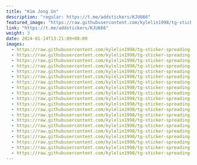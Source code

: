 ```yaml
---
title: "Kim Jong Un"
description: "regular: https://t.me/addstickers/KJU666"
featured_image: "https://raw.githubusercontent.com/kylelin1998/tg-sticker-spreading-worldwide-images/main/img/555b54f8-ee47-4b27-aa44-2245045380d3.jpg"
link: "https://t.me/addstickers/KJU666"
weight: 3
date: 2024-01-14T13:21:09+08:00
images:
  - https://raw.githubusercontent.com/kylelin1998/tg-sticker-spreading-worldwide-images/main/img/555b54f8-ee47-4b27-aa44-2245045380d3.jpg
  - https://raw.githubusercontent.com/kylelin1998/tg-sticker-spreading-worldwide-images/main/img/f36862d3-e40c-48ed-b39c-baf81daee065.jpg
  - https://raw.githubusercontent.com/kylelin1998/tg-sticker-spreading-worldwide-images/main/img/9312085b-7e69-4d60-b21b-fadb47315d84.jpg
  - https://raw.githubusercontent.com/kylelin1998/tg-sticker-spreading-worldwide-images/main/img/33097c06-adb7-46c5-847f-aa5e85016af2.jpg
  - https://raw.githubusercontent.com/kylelin1998/tg-sticker-spreading-worldwide-images/main/img/9cdc05f7-fc8f-469c-a91e-ee30e8e6ce8b.jpg
  - https://raw.githubusercontent.com/kylelin1998/tg-sticker-spreading-worldwide-images/main/img/6c41955a-b9fe-4fa9-af6a-1a050387f755.jpg
  - https://raw.githubusercontent.com/kylelin1998/tg-sticker-spreading-worldwide-images/main/img/066e4314-74a3-4932-80ff-8c53d2779a06.jpg
  - https://raw.githubusercontent.com/kylelin1998/tg-sticker-spreading-worldwide-images/main/img/62214ac7-c719-4c4b-b196-1f64156b4951.jpg
  - https://raw.githubusercontent.com/kylelin1998/tg-sticker-spreading-worldwide-images/main/img/6cdf4a7a-16ea-4354-b618-a6c24b759ab2.jpg
  - https://raw.githubusercontent.com/kylelin1998/tg-sticker-spreading-worldwide-images/main/img/4a6602ba-78b7-4a2a-9fab-c83e36b46f06.jpg
  - https://raw.githubusercontent.com/kylelin1998/tg-sticker-spreading-worldwide-images/main/img/81b05bf6-55f4-4902-b4de-f0f056c124cd.jpg
  - https://raw.githubusercontent.com/kylelin1998/tg-sticker-spreading-worldwide-images/main/img/1a56723b-18ce-4323-a9cc-a8fbc21846ca.jpg
  - https://raw.githubusercontent.com/kylelin1998/tg-sticker-spreading-worldwide-images/main/img/79aadd85-96c7-436e-9eb6-6db4a57914f5.jpg
  - https://raw.githubusercontent.com/kylelin1998/tg-sticker-spreading-worldwide-images/main/img/c12af391-a01a-4336-9fd7-f0a360b5494d.jpg
  - https://raw.githubusercontent.com/kylelin1998/tg-sticker-spreading-worldwide-images/main/img/0dcec588-7438-402f-9272-02e8bc59041b.jpg
  - https://raw.githubusercontent.com/kylelin1998/tg-sticker-spreading-worldwide-images/main/img/76c4aed3-af58-412b-aaa9-4449d08f491c.jpg
  - https://raw.githubusercontent.com/kylelin1998/tg-sticker-spreading-worldwide-images/main/img/933d03c9-01c3-4c19-b45a-3f68c2bdb42f.jpg
  - https://raw.githubusercontent.com/kylelin1998/tg-sticker-spreading-worldwide-images/main/img/57695ee5-719b-4be0-8aae-16221e74291b.jpg
  - https://raw.githubusercontent.com/kylelin1998/tg-sticker-spreading-worldwide-images/main/img/ebe67101-4c87-4f30-b88a-8aa109a81517.jpg
  - https://raw.githubusercontent.com/kylelin1998/tg-sticker-spreading-worldwide-images/main/img/ee456dde-f14c-4e64-b6b7-eb03a77305a4.jpg
---
```

